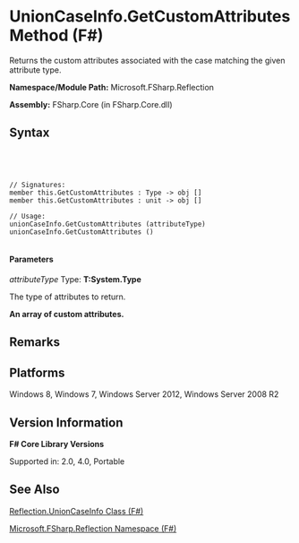 # UnionCaseInfo.GetCustomAttributes Method (F#)

Returns the custom attributes associated with the case matching the given attribute type.

**Namespace/Module Path:** Microsoft.FSharp.Reflection

**Assembly:** FSharp.Core (in FSharp.Core.dll)


## Syntax



```




// Signatures:
member this.GetCustomAttributes : Type -> obj []
member this.GetCustomAttributes : unit -> obj []

// Usage:
unionCaseInfo.GetCustomAttributes (attributeType)
unionCaseInfo.GetCustomAttributes ()


```





#### Parameters
*attributeType*
Type: **T:System.Type**


The type of attributes to return.



**An array of custom attributes.**
## Remarks

## Platforms
Windows 8, Windows 7, Windows Server 2012, Windows Server 2008 R2


## Version Information
**F# Core Library Versions**

Supported in: 2.0, 4.0, Portable




## See Also
[Reflection.UnionCaseInfo Class &#40;F&#35;&#41;](Reflection.UnionCaseInfo-Class-%5BFSharp%5D.md)

[Microsoft.FSharp.Reflection Namespace &#40;F&#35;&#41;](Microsoft.FSharp.Reflection-Namespace-%5BFSharp%5D.md)

